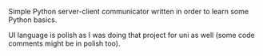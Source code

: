 Simple Python server-client communicator written in order to learn some Python basics.

UI language is polish as I was doing that project for uni as well (some code comments might be in polish too).
